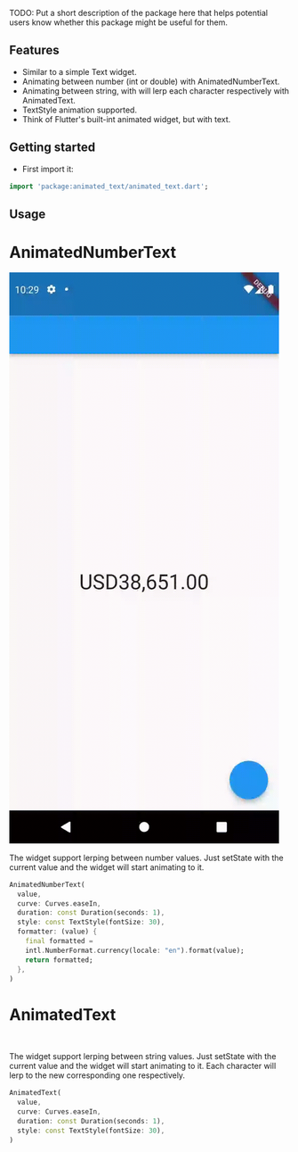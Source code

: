 <!--
This README describes the package. If you publish this package to pub.dev,
this README's contents appear on the landing page for your package.

For information about how to write a good package README, see the guide for
[writing package pages](https://dart.dev/guides/libraries/writing-package-pages).

For general information about developing packages, see the Dart guide for
[creating packages](https://dart.dev/guides/libraries/create-library-packages)
and the Flutter guide for
[developing packages and plugins](https://flutter.dev/developing-packages).
-->

TODO: Put a short description of the package here that helps potential users
know whether this package might be useful for them.

## Features

- Similar to a simple Text widget.
- Animating between number (int or double) with AnimatedNumberText.
- Animating between string, with will lerp each character respectively with AnimatedText.
- TextStyle animation supported.
- Think of Flutter's built-int animated widget, but with text.

## Getting started

- First import it:

```dart
import 'package:animated_text/animated_text.dart';
```

## Usage

# AnimatedNumberText

![](https://github.com/SilentCatD/animated_text/blob/main/assets/animated_number_text.gif)


The widget support lerping between number values. Just setState with the current value and the 
widget will start animating to it.

```dart
AnimatedNumberText(
  value,
  curve: Curves.easeIn,
  duration: const Duration(seconds: 1),
  style: const TextStyle(fontSize: 30),
  formatter: (value) {
    final formatted =
    intl.NumberFormat.currency(locale: "en").format(value);
    return formatted;
  },
)
```

# AnimatedText

![]()

The widget support lerping between string values. Just setState with the current value and the 
widget will start animating to it. Each character will lerp to the new corresponding one 
respectively.

```dart
AnimatedText(
  value,
  curve: Curves.easeIn,
  duration: const Duration(seconds: 1),
  style: const TextStyle(fontSize: 30),
)
```